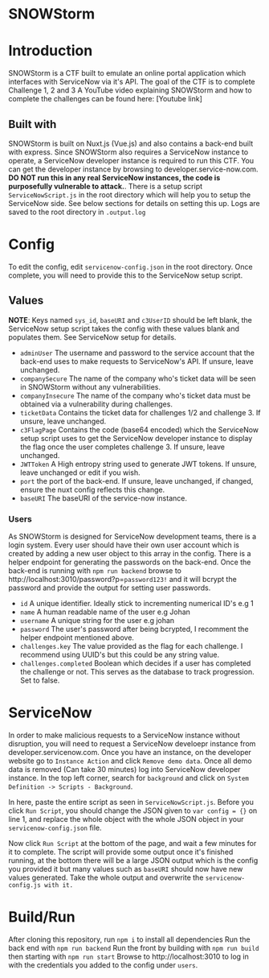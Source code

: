 # SNOWStorm

# Introduction
SNOWStorm is a CTF built to emulate an online portal application which interfaces with ServiceNow via it's API.
The goal of the CTF is to complete Challenge 1, 2 and 3
A YouTube video explaining SNOWStorm and how to complete the challenges can be found here:
[Youtube link]

## Built with
SNOWStorm is built on Nuxt.js (Vue.js) and also contains a back-end built with express.
Since SNOWStorm also requires a ServiceNow instance to operate, a ServiceNow developer instance is required to run this CTF.
You can get the developer instance by browsing to developer.service-now.com. **DO NOT run this in any real ServiceNow instances, the code is purposefully vulnerable to attack.**.
There is a setup script `ServiceNowScript.js` in the root directory which will help you to setup the ServiceNow side. See below sections for details on setting this up.
Logs are saved to the root directory in `.output.log`

# Config
To edit the config, edit `servicenow-config.json` in the root directory. Once complete, you will need to provide this to the ServiceNow setup script. 
## Values
**NOTE**: Keys named `sys_id`, `baseURI` and `c3UserID` should be left blank, the ServiceNow setup script takes the config with these values blank and populates them. See ServiceNow setup for details.
- `adminUser` The username and password to the service account that the back-end uses to make requests to ServiceNow's API. If unsure, leave unchanged.
- `companySecure` The name of the company who's ticket data will be seen in SNOWStorm without any vulnerabilities. 
- `companyInsecure` The name of the company who's ticket data must be obtained via a vulnerability during challenges.
- `ticketData` Contains the ticket data for challenges 1/2 and challenge 3. If unsure, leave unchanged.
- `c3FlagPage` Contains the code (base64 encoded) which the ServiceNow setup script uses to get the ServiceNow developer instance to display the flag once the user completes challenge 3. If unsure, leave unchanged.
- `JWTToken` A High entropy string used to generate JWT tokens. If unsure, leave unchanged or edit if you wish.
- `port` the port of the back-end. If unsure, leave unchanged, if changed, ensure the nuxt config reflects this change. 
- `baseURI` The baseURI of the service-now instance. 

### Users
As SNOWStorm is designed for ServiceNow development teams, there is a login system. Every user should have their own user account which is created by adding a new user object to this array in the config.
There is a helper endpoint for generating the passwords on the back-end. Once the back-end is running with `npm run backend` browse to http://localhost:3010/password?p=`password123!` and it will bcrypt the password and provide the output for setting user passwords.

- `id` A unique identifier. Ideally stick to incrementing numerical ID's e.g 1
- `name` A human readable name of the user e.g Johan
- `username` A unique string for the user e.g johan
- `password` The user's password after being bcrypted, I recomment the helper endpoint mentioned above.
- `challenges.key` The value provided as the flag for each challenge. I recommend using UUID's but this could be any string value.
- `challenges.completed` Boolean which decides if a user has completed the challenge or not. This serves as the database to track progression. Set to false.

# ServiceNow
In order to make malicious requests to a ServiceNow instance without disruption, you will need to request a ServiceNow develoepr instance from developer.servicenow.com.
Once you have an instance, on the developer website go to `Instance Action` and click `Remove demo data`. Once all demo data is removed (Can take 30 minutes) log into ServiceNow developer instance.
In the top left corner, search for `background` and click on `System Definition -> Scripts - Background`.

In here, paste the entire script as seen in `ServiceNowScript.js`.
Before you click `Run Script`, you should change the JSON given to `var config = {}` on line 1, and replace the whole object with the whole JSON object in your `servicenow-config.json` file.

Now click `Run Script` at the bottom of the page, and wait a few minutes for it to complete.
The script will provide some output once it's finished running, at the bottom there will be a large JSON output which is the config you provided it but many values such as `baseURI` should now have new values generated.
Take the whole output and overwrite the `servicenow-config.js with it.`

# Build/Run
After cloning this repository, run `npm i` to install all dependencies 
Run the back end with `npm run backend`
Run the front by building with `npm run build` then starting with `npm run start`
Browse to http://localhost:3010 to log in with the credentials you added to the config under `users`.
